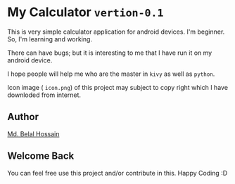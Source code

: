 # My Calculator ```vertion-0.1```

This is very simple calculator application for android devices.
I'm beginner. So, I'm learning and working.

There can have bugs; but it is interesting to me that I have run it on my android device.

I hope people will help me who are the master in ```kivy``` as well as ```python```.

Icon image ( ```icon.png```) of this project may subject to copy right which I have downloded from internet.

## Author

  [Md. Belal Hossain](https://github.com/belal-bh)
  
 ## Welcome Back
  You can feel free use this project and/or contribute in this.
  Happy Coding :D
